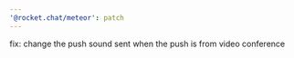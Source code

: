 ```yaml
---
'@rocket.chat/meteor': patch
---
```


fix: change the push sound sent when the push is from video conference
